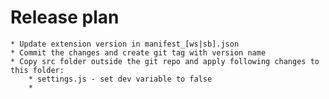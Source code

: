# Release plan
    * Update extension version in manifest_[ws|sb].json
    * Commit the changes and create git tag with version name
    * Copy src folder outside the git repo and apply following changes to this folder:
        * settings.js - set dev variable to false
        *